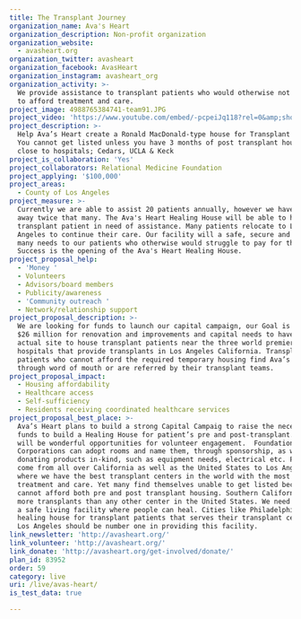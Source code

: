 ```yaml
---
title: The Transplant Journey
organization_name: Ava's Heart
organization_description: Non-profit organization
organization_website:
  - avasheart.org
organization_twitter: avasheart
organization_facebook: AvasHeart
organization_instagram: avasheart_org
organization_activity: >-
  We provide assistance to transplant patients who would otherwise not be able
  to afford treatment and care.
project_image: 4988765384741-team91.JPG
project_video: 'https://www.youtube.com/embed/-pcpeiJq118?rel=0&amp;showinfo=0'
project_description: >-
  Help Ava’s Heart create a Ronald MacDonald-type house for Transplant patients.
  You cannot get listed unless you have 3 months of post transplant housing
  close to hospitals; Cedars, UCLA & Keck
project_is_collaboration: 'Yes'
project_collaborators: Relational Medicine Foundation
project_applying: '$100,000'
project_areas:
  - County of Los Angeles
project_measure: >-
  Currently we are able to assist 20 patients annually, however we have to turn
  away twice that many. The Ava's Heart Healing House will be able to help every
  transplant patient in need of assistance. Many patients relocate to Los
  Angeles to continue their care. Our facility will a safe, secure and provide
  many needs to our patients who otherwise would struggle to pay for them.
  Success is the opening of the Ava's Heart Healing House.
project_proposal_help:
  - 'Money '
  - Volunteers
  - Advisors/board members
  - Publicity/awareness
  - 'Community outreach '
  - Network/relationship support
project_proposal_description: >-
  We are looking for funds to launch our capital campaign, our Goal is to raise
  $26 million for renovation and improvements and capital needs to have an
  actual site to house transplant patients near the three world premier
  hospitals that provide transplants in Los Angeles California. Transplant
  patients who cannot afford the required temporary housing find Ava’s Heart
  through word of mouth or are referred by their transplant teams.
project_proposal_impact:
  - Housing affordability
  - Healthcare access
  - Self-sufficiency
  - Residents receiving coordinated healthcare services
project_proposal_best_place: >-
  Ava’s Heart plans to build a strong Capital Campaig to raise the necessary
  funds to build a Healing House for patient’s pre and post-transplant.  There
  will be wonderful opportunities for volunteer engagement.  Foundations and
  Corporations can adopt rooms and name them, through sponsorship, as well as,
  donating products in-kind, such as equipment needs, electrical etc. People
  come from all over California as well as the United States to Los Angeles
  where we have the best transplant centers in the world with the most advanced
  treatment and care. Yet many find themselves unable to get listed because they
  cannot afford both pre and post transplant housing. Southern California does
  more transplants than any other center in the United States. We need to create
  a safe living facility where people can heal. Cities like Philadelphia, have a
  healing house for transplant patients that serves their transplant centers.
  Los Angeles should be number one in providing this facility.
link_newsletter: 'http://avasheart.org/'
link_volunteer: 'http://avasheart.org/'
link_donate: 'http://avasheart.org/get-involved/donate/'
plan_id: 83952
order: 59
category: live
uri: /live/avas-heart/
is_test_data: true

---
```

